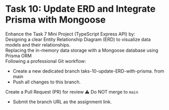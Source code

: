 # Task 10: Update ERD and Integrate Prisma with Mongoose

Enhance the Task 7 Mini Project (TypeScript Express API) by:  
Designing a clear Entity Relationship Diagram (ERD) to visualize data models and their relationships.  
Replacing the in-memory data storage with a Mongoose database using Prisma ORM  
Following a professional Git workflow:  
 - Create a new dedicated branch taks-10-update-ERD-with-prisma. from main  
 - Push all changes to this branch.

Create a Pull Request (PR) for review ⚠️ Do NOT merge to `main`  
 - Submit the branch URL as the assignment link.
